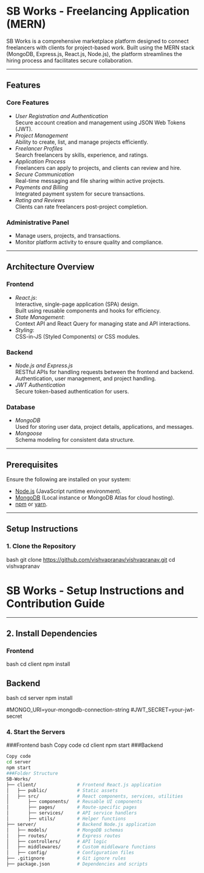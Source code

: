 # SB Works - Freelancing Application (MERN)

SB Works is a comprehensive marketplace platform designed to connect freelancers with clients for project-based work. Built using the MERN stack (MongoDB, Express.js, React.js, Node.js), the platform streamlines the hiring process and facilitates secure collaboration.

---

## Features

### Core Features
- *User Registration and Authentication*  
  Secure account creation and management using JSON Web Tokens (JWT).
- *Project Management*  
  Ability to create, list, and manage projects efficiently.
- *Freelancer Profiles*  
  Search freelancers by skills, experience, and ratings.
- *Application Process*  
  Freelancers can apply to projects, and clients can review and hire.
- *Secure Communication*  
  Real-time messaging and file sharing within active projects.
- *Payments and Billing*  
  Integrated payment system for secure transactions.
- *Rating and Reviews*  
  Clients can rate freelancers post-project completion.

### Administrative Panel
- Manage users, projects, and transactions.
- Monitor platform activity to ensure quality and compliance.

---

## Architecture Overview

### Frontend
- *React.js*:  
  Interactive, single-page application (SPA) design.  
  Built using reusable components and hooks for efficiency.
- *State Management*:  
  Context API and React Query for managing state and API interactions.
- *Styling*:  
  CSS-in-JS (Styled Components) or CSS modules.

### Backend
- *Node.js and Express.js*  
  RESTful APIs for handling requests between the frontend and backend.  
  Authentication, user management, and project handling.
- *JWT Authentication*  
  Secure token-based authentication for users.

### Database
- *MongoDB*  
  Used for storing user data, project details, applications, and messages.
- *Mongoose*  
  Schema modeling for consistent data structure.

---

## Prerequisites

Ensure the following are installed on your system:
- [Node.js](https://nodejs.org/) (JavaScript runtime environment).
- [MongoDB](https://www.mongodb.com/) (Local instance or MongoDB Atlas for cloud hosting).
- [npm](https://www.npmjs.com/) or [yarn](https://yarnpkg.com/).

---

## Setup Instructions

### 1. Clone the Repository
bash
git clone https://github.com/vishvapranav/vishvapranav.git
cd vishvapranav

# SB Works - Setup Instructions and Contribution Guide

---

## 2. Install Dependencies

### Frontend
bash
cd client
npm install
## Backend

bash
cd server
npm install

#MONGO_URI=your-mongodb-connection-string
#JWT_SECRET=your-jwt-secret

### 4. Start the Servers
###Frontend
bash
Copy code
cd client
npm start
###Backend
```bash
Copy code
cd server
npm start
###Folder Structure
SB-Works/
├── client/               # Frontend React.js application
│   ├── public/           # Static assets
│   ├── src/              # React components, services, utilities
│       ├── components/   # Reusable UI components
│       ├── pages/        # Route-specific pages
│       ├── services/     # API service handlers
│       ├── utils/        # Helper functions
├── server/               # Backend Node.js application
│   ├── models/           # MongoDB schemas
│   ├── routes/           # Express routes
│   ├── controllers/      # API logic
│   ├── middlewares/      # Custom middleware functions
│   ├── config/           # Configuration files
├── .gitignore            # Git ignore rules
├── package.json          # Dependencies and scripts
